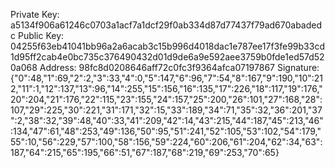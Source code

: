 Private Key: a5134f906a61246c0703a1acf7a1dcf29f0ab334d87d77437f79ad670abadedc
Public Key: 04255f63eb41041bb96a2a6acab3c15b996d4018dac1e787ee17f3fe99b33cd1d95ff2cab4e0bc735c376490432d01d9de6a9e592aee3759b0fde1ed57d520a068
Address: 98fc8d0208646aff72c0fc3f9364afca07197867
Signature: {"0":48,"1":69,"2":2,"3":33,"4":0,"5":147,"6":96,"7":54,"8":167,"9":190,"10":212,"11":1,"12":137,"13":96,"14":255,"15":156,"16":135,"17":226,"18":117,"19":176,"20":204,"21":176,"22":115,"23":155,"24":157,"25":200,"26":101,"27":168,"28":107,"29":225,"30":221,"31":171,"32":15,"33":189,"34":71,"35":32,"36":201,"37":2,"38":32,"39":48,"40":33,"41":209,"42":14,"43":215,"44":187,"45":213,"46":134,"47":61,"48":253,"49":136,"50":95,"51":241,"52":105,"53":102,"54":179,"55":10,"56":229,"57":100,"58":156,"59":224,"60":206,"61":204,"62":34,"63":187,"64":215,"65":195,"66":51,"67":187,"68":219,"69":253,"70":65}
